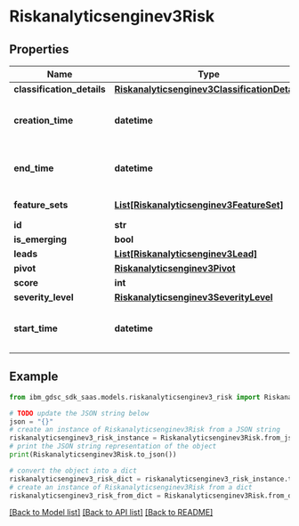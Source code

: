 # Riskanalyticsenginev3Risk


## Properties

Name | Type | Description | Notes
------------ | ------------- | ------------- | -------------
**classification_details** | [**Riskanalyticsenginev3ClassificationDetails**](Riskanalyticsenginev3ClassificationDetails.md) |  | [optional] 
**creation_time** | **datetime** | The risk creation time in format YYYY-MM-DDTHH:mm:ss.sssZ. | [optional] 
**end_time** | **datetime** | The leads end time in format YYYY-MM-DDTHH:mm:ss.sssZ. | [optional] 
**feature_sets** | [**List[Riskanalyticsenginev3FeatureSet]**](Riskanalyticsenginev3FeatureSet.md) | The risk features (scores). | [optional] 
**id** | **str** | The risk id. | [optional] 
**is_emerging** | **bool** |  | [optional] 
**leads** | [**List[Riskanalyticsenginev3Lead]**](Riskanalyticsenginev3Lead.md) | The risk leads. | [optional] 
**pivot** | [**Riskanalyticsenginev3Pivot**](Riskanalyticsenginev3Pivot.md) |  | [optional] 
**score** | **int** | The risk score. | [optional] 
**severity_level** | [**Riskanalyticsenginev3SeverityLevel**](Riskanalyticsenginev3SeverityLevel.md) |  | [optional] 
**start_time** | **datetime** | The leads start time in format YYYY-MM-DDTHH:mm:ss.sssZ. | [optional] 

## Example

```python
from ibm_gdsc_sdk_saas.models.riskanalyticsenginev3_risk import Riskanalyticsenginev3Risk

# TODO update the JSON string below
json = "{}"
# create an instance of Riskanalyticsenginev3Risk from a JSON string
riskanalyticsenginev3_risk_instance = Riskanalyticsenginev3Risk.from_json(json)
# print the JSON string representation of the object
print(Riskanalyticsenginev3Risk.to_json())

# convert the object into a dict
riskanalyticsenginev3_risk_dict = riskanalyticsenginev3_risk_instance.to_dict()
# create an instance of Riskanalyticsenginev3Risk from a dict
riskanalyticsenginev3_risk_from_dict = Riskanalyticsenginev3Risk.from_dict(riskanalyticsenginev3_risk_dict)
```
[[Back to Model list]](../README.md#documentation-for-models) [[Back to API list]](../README.md#documentation-for-api-endpoints) [[Back to README]](../README.md)


